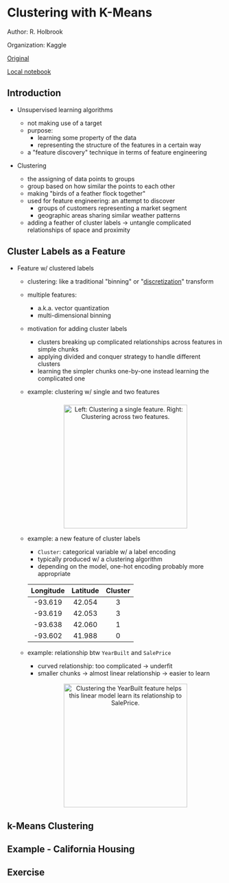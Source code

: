 # Clustering with K-Means

Author: R. Holbrook

Organization: Kaggle

[Original](https://www.kaggle.com/ryanholbrook/clustering-with-k-means)

[Local notebook](src/a18c-creating-features.ipynb.ipynb)


## Introduction

+ Unsupervised learning algorithms
  + not making use of a target
  + purpose:
    + learning some property of the data
    + representing the structure of the features in a certain way
  + a "feature discovery" technique in terms of feature engineering

+ Clustering
  + the assigning of data points to groups
  + group based on how similar the points to each other
  + making "birds of a feather flock together"
  + used for feature engineering: an attempt to discover
    + groups of customers representing a market segment
    + geographic areas sharing similar weather patterns
  + adding a feather of cluster labels $\to$ untangle complicated relationships of space and proximity


## Cluster Labels as a Feature

+ Feature w/ clustered labels
  + clustering: like a traditional "binning" or "[discretization](https://bit.ly/2PBQ1VB)" transform
  + multiple features:
    + a.k.a. vector quantization
    + multi-dimensional binning
  + motivation for adding cluster labels
    + clusters breaking up complicated relationships across features in simple chunks
    + applying divided and conquer strategy to handle different clusters
    + learning the simpler chunks one-by-one instead learning the complicated one
  + example: clustering w/ single and two features

    <figure style="margin: 0.5em; text-align: center;">
      <img style="margin: 0.1em; padding-top: 0.5em; width: 30vw;"
        onclick= "window.open('https://www.kaggle.com/ryanholbrook/clustering-with-k-means')"
        src    = "https://i.imgur.com/sr3pdYI.png"
        alt    = "Left: Clustering a single feature. Right: Clustering across two features."
        title  = "Left: Clustering a single feature. Right: Clustering across two features."
      />
    </figure>

  + example: a new feature of cluster labels
    + `Cluster`: categorical variable w/ a label encoding
    + typically produced w/ a clustering algorithm
    + depending on the model, one-hot encoding probably more appropriate

    <table align=center>
    <thead>
    <tr>
      <th>Longitude</th><th>Latitude</th><th>Cluster</th>
    </tr>
    </thead>
    <tbody>
      <tr style="text-align: center;"><td>-93.619</td><td>42.054</td><td>3</td></tr>
      <tr style="text-align: center;"><td>-93.619</td><td>42.053</td><td>3</td></tr>
      <tr style="text-align: center;"><td>-93.638</td><td>42.060</td><td>1</td></tr>
      <tr style="text-align: center;"><td>-93.602</td><td>41.988</td><td>0</td></tr>
    </tbody>
    </table>
  
  + example: relationship btw `YearBuilt` and `SalePrice`
    + curved relationship: too complicated $\to$ underfit
    + smaller chunks $\to$ almost linear relationship $\to$ easier to learn

    <figure style="margin: 0.5em; text-align: center;">
      <img style="margin: 0.1em; padding-top: 0.5em; width: 30vw;"
        onclick= "window.open('https://www.kaggle.com/ryanholbrook/clustering-with-k-means')"
        src    = "https://i.imgur.com/rraXFed.png"
        alt    = "Clustering the YearBuilt feature helps this linear model learn its relationship to SalePrice."
        title  = "Clustering the YearBuilt feature helps this linear model learn its relationship to SalePrice."
      />
    </figure>



## k-Means Clustering





## Example - California Housing





## Exercise






